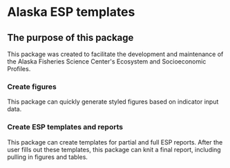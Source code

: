 # Alaska ESP templates

## The purpose of this package

This package was created to facilitate the development and maintenance of the Alaska Fisheries Science Center's Ecosystem and Socioeconomic Profiles.

### Create figures

This package can quickly generate styled figures based on indicator input data.

### Create ESP templates and reports

This package can create templates for partial and full ESP reports. After the user fills out these templates, this package can knit a final report, including pulling in figures and tables. 
